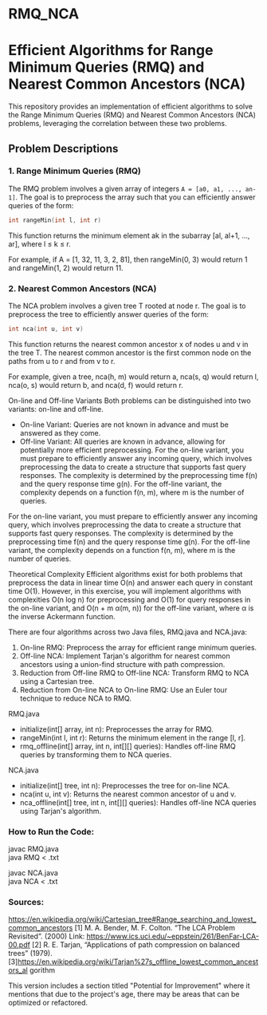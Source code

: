 # RMQ_NCA
# Efficient Algorithms for Range Minimum Queries (RMQ) and Nearest Common Ancestors (NCA)

This repository provides an implementation of efficient algorithms to solve the Range Minimum Queries (RMQ) and Nearest Common Ancestors (NCA) problems, leveraging the correlation between these two problems.

## Problem Descriptions

### 1. Range Minimum Queries (RMQ)

The RMQ problem involves a given array of integers `A = [a0, a1, ..., an-1]`. The goal is to preprocess the array such that you can efficiently answer queries of the form:

```cpp
int rangeMin(int l, int r)
```

This function returns the minimum element ak in the subarray [al, al+1, ..., ar], where l ≤ k ≤ r.

For example, if A = [1, 32, 11, 3, 2, 81], then rangeMin(0, 3) would return 1 and rangeMin(1, 2) would return 11.

### 2. Nearest Common Ancestors (NCA)
The NCA problem involves a given tree T rooted at node r. The goal is to preprocess the tree to efficiently answer queries of the form:

```cpp
int nca(int u, int v)
```

This function returns the nearest common ancestor x of nodes u and v in the tree T. The nearest common ancestor is the first common node on the paths from u to r and from v to r.

For example, given a tree, nca(h, m) would return a, nca(s, q) would return l, nca(o, s) would return b, and nca(d, f) would return r.

On-line and Off-line Variants
Both problems can be distinguished into two variants: on-line and off-line.

* On-line Variant: Queries are not known in advance and must be answered as they come.
* Off-line Variant: All queries are known in advance, allowing for potentially more efficient preprocessing.
For the on-line variant, you must prepare to efficiently answer any incoming query, which involves preprocessing the data to create a structure that supports fast query responses. The complexity is determined by the preprocessing time f(n) and the query response time g(n). For the off-line variant, the complexity depends on a function f(n, m), where m is the number of queries.

For the on-line variant, you must prepare to efficiently answer any incoming query, which involves preprocessing the data to create a structure that supports fast query responses. The complexity is determined by the preprocessing time f(n) and the query response time g(n). For the off-line variant, the complexity depends on a function f(n, m), where m is the number of queries.

Theoretical Complexity
Efficient algorithms exist for both problems that preprocess the data in linear time O(n) and answer each query in constant time O(1). However, in this exercise, you will implement algorithms with complexities O(n log n) for preprocessing and O(1) for query responses in the on-line variant, and O(n + m α(m, n)) for the off-line variant, where α is the inverse Ackermann function.

There are four algorithms across two Java files, RMQ.java and NCA.java:

1. On-line RMQ: Preprocess the array for efficient range minimum queries.
2. Off-line NCA: Implement Tarjan's algorithm for nearest common ancestors using a union-find structure with path compression.
3. Reduction from Off-line RMQ to Off-line NCA: Transform RMQ to NCA using a Cartesian tree.
4. Reduction from On-line NCA to On-line RMQ: Use an Euler tour technique to reduce NCA to RMQ.

RMQ.java
* initialize(int[] array, int n): Preprocesses the array for RMQ.
* rangeMin(int l, int r): Returns the minimum element in the range [l, r].
* rmq_offline(int[] array, int n, int[][] queries): Handles off-line RMQ queries by transforming them to NCA queries.

NCA.java
* initialize(int[] tree, int n): Preprocesses the tree for on-line NCA.
* nca(int u, int v): Returns the nearest common ancestor of u and v.
* nca_offline(int[] tree, int n, int[][] queries): Handles off-line NCA queries using Tarjan's algorithm.

### How to Run the Code:

javac RMQ.java<br>
java RMQ < <array-file>.txt

javac NCA.java<br>
java NCA < <tree-file>.txt

### Sources: 

https://en.wikipedia.org/wiki/Cartesian_tree#Range_searching_and_lowest_common_ancestors
[1] M. A. Bender, M. F. Colton. “The LCA Problem Revisited”. (2000) Link: 
https://www.ics.uci.edu/~eppstein/261/BenFar-LCA-00.pdf 
[2] R. E. Tarjan, “Applications of path compression on balanced trees” (1979). 
[3]https://en.wikipedia.org/wiki/Tarjan%27s_offline_lowest_common_ancestors_al
gorithm


This version includes a section titled "Potential for Improvement" where it mentions that due to the project's age, there may be areas that can be optimized or refactored.
